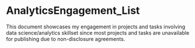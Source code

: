 # AnalyticsEngagement_List
This document showcases my engagement in projects and tasks involving data science/analytics skillset since most projects and tasks are unavailable for publishing due to non-disclosure agreements.
